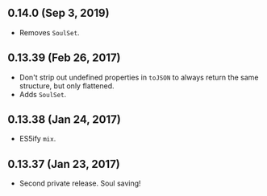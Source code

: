 ## 0.14.0 (Sep 3, 2019)
- Removes `SoulSet`.

## 0.13.39 (Feb 26, 2017)
- Don't strip out undefined properties in `toJSON` to always return the same structure, but only flattened.
- Adds `SoulSet`.

## 0.13.38 (Jan 24, 2017)
- ES5ify `mix`.

## 0.13.37 (Jan 23, 2017)
- Second private release. Soul saving!
